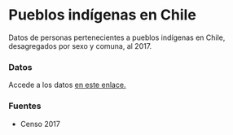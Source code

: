 
# Pueblos indígenas en Chile

Datos de personas pertenecientes a pueblos indígenas en Chile, desagregados por sexo y comuna, al 2017.

### Datos

Accede a los datos [en este enlace.](https://github.com/bastianolea/pueblos_indigenas_chile/raw/master/datos/pueblos_indigenas_chile.csv)

### Fuentes
- Censo 2017